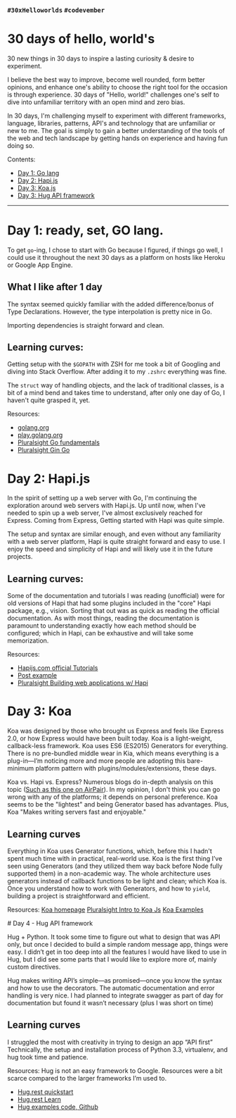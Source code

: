 ### `#30xHelloworlds` `#codevember`
# 30 days of hello, world's
30 new things in 30 days to inspire a lasting curiosity & desire to experiment.

I believe the best way to improve, become well rounded, form better opinions, and enhance one's ability to choose the right tool for the occasion is through experience. 30 days of "Hello, world!" challenges one's self to dive into unfamiliar territory with an open mind and zero bias.

In 30 days, I'm challenging myself to experiment with different frameworks, language, libraries, patterns, API's and technology that are unfamiliar or new to me. The goal is simply to gain a better understanding of the tools of the web and tech landscape by getting hands on experience and having fun doing so.

Contents:
- [Day 1: Go lang](#day1)
- [Day 2: Hapi.js](#day2)
- [Day 3: Koa.js](#day3)
- [Day 3: Hug API framework](#day4)

___

# <a name="day1"></a> Day 1: ready, set, GO lang.
To get `go`-ing, I chose to start with Go because I figured, if things go well, I could use it throughout the next 30 days as a platform on hosts like Heroku or Google App Engine.

## What I like after 1 day
The syntax seemed quickly familiar with the added difference/bonus of Type Declarations. However, the type interpolation is pretty nice in Go.

Importing dependencies is straight forward and clean.

## Learning curves:
Getting setup with the `$GOPATH` with ZSH for me took a bit of Googling and diving into Stack Overflow. After adding it to my `.zshrc` everything was fine.

The `struct` way of handling objects, and the lack of traditional classes, is a bit of a mind bend and takes time to understand, after only one day of Go, I haven't quite grasped it, yet.


Resources:
- [golang.org](https://golang.org/)
- [play.golang.org](play.golang.org)
- [Pluralsight Go fundamentals](https://app.pluralsight.com/library/courses/go-fundamentals)
- [Pluralsight Gin Go](https://app.pluralsight.com/library/courses/gin-go-web-app-framework/table-of-contents)


# <a name="day2"></a>Day 2: Hapi.js
In the spirit of setting up a web server with Go, I'm continuing the exploration around web servers with Hapi.js. Up until now, when I've needed to spin up a web server, I've almost exclusively reached for Express. Coming from Express, Getting started with Hapi was quite simple.

The setup and syntax are similar enough, and even without any familiarity with a web server platform, Hapi is quite straight forward and easy to use. I enjoy the speed and simplicity of Hapi and will likely use it in the future projects.

## Learning curves:
Some of the documentation and tutorials I was reading (unofficial) were for old versions of Hapi that had some plugins included in the "core" Hapi package, e.g., vision. Sorting that out was as quick as reading the official documentation. As with most things, reading the documentation is paramount to understanding exactly how each method should be configured; which in Hapi, can be exhaustive and will take some memorization.

Resources:
- [Hapijs.com official Tutorials](http://hapijs.com/tutorials)
- [Post example](https://github.com/paullang/hapi-post-example)
- [Pluralsight Building web applications w/ Hapi](https://app.pluralsight.com/library/courses/hapi-building-web-applications/table-of-contents)

# <a name="day3"></a>Day 3: Koa
Koa was designed by those who brought us Express and feels like Express 2.0, or how Express would have been built today. Koa is a light-weight, callback-less framework. Koa uses ES6 (ES2015) Generators for everything. There is no pre-bundled middle wear in Kia, which means everything is a plug-in—I’m noticing more and more people are adopting this bare-minimum platform pattern with plugins/modules/extensions, these days.

Koa vs. Hapi vs. Express? Numerous blogs do in-depth analysis on this topic ([Such as this one on AirPair](https://www.airpair.com/node.js/posts/nodejs-framework-comparison-express-koa-hapi)). In my opinion,  I don't think you can go wrong with any of the platforms; it depends on personal preference. Koa seems to be the "lightest" and being Generator based has advantages. Plus, Koa "Makes writing servers fast and enjoyable."

## Learning curves
Everything in Koa uses Generator functions, which, before this I hadn't  spent much time with in practical, real-world use. Koa is the first thing I’ve seen using Generators (and they utilized them way back before Node fully supported them) in a non-academic way. The whole architecture uses generators instead of callback functions to be light and clean; which Koa is. Once you understand how to work with Generators, and how to `yield`, building a project is straightforward and efficient. 

Resources:
[Koa homepage](http://koajs.com/)
[Pluralsight Intro to Koa Js](https://app.pluralsight.com/library/courses/javascript-koa-introduction/table-of-contents)
[Koa Examples](https://github.com/koajs/examples)


#<a name="day4"></a> Day 4 - Hug API framework

Hug + Python. It took some time to figure out what to design that was API only, but once I decided to build a simple random message app, things were easy. I didn’t get in too deep into all the features I would have liked to use in Hug, but I did see some parts that I would like to explore more of, mainly custom directives.

Hug makes writing API’s simple—as promised—once you know the syntax and how to use the decorators. The automatic documentation and error handling is very nice. I had planned to integrate swagger as part of day for documentation but found it wasn’t necessary (plus I was short on time)

## Learning curves
I struggled the most with creativity in trying to design an app “API first” Technically, the setup and installation process of Python 3.3, virtualenv, and hug took time and patience.

Resources:
Hug is not an easy framework to Google. Resources were a bit scarce compared to the larger frameworks I’m used to.
- [Hug.rest quickstart](http://www.hug.rest/website/quickstart)
- [Hug.rest Learn](http://www.hug.rest/website/learn/)
- [Hug examples code, Github](https://github.com/timothycrosley/hug/tree/develop/examples)
